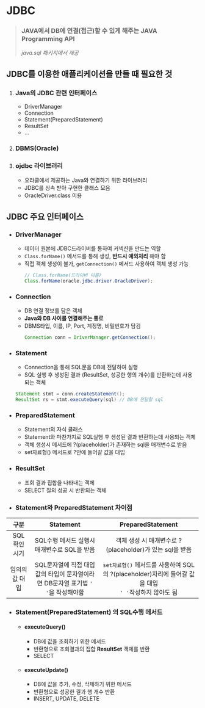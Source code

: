 # JDBC
> ### JAVA에서 DB에 연결(접근)할 수 있게 해주는 **JAVA Programming API**
> *java.sql 패키지에서 제공*

## JDBC를 이용한 애플리케이션을 만들 때 필요한 것
1. ### Java의 JDBC 관련 인터페이스
   - DriverManager
   - Connection
   - Statement(PreparedStatement)
   - ResultSet
   - ...

2. ### DBMS(Oracle)
3. ### ojdbc 라이브러리
    - 오라클에서 제공하는 Java와 연결하기 위한 라이브러리
    - JDBC를 상속 받아 구현한 클래스 모음
    - OracleDriver.class 이용

## JDBC 주요 인터페이스

- ### DriverManager
  - 데이터 원본에 JDBC드라이버를 통하여 커넥션을 만드는 역할
  - `Class.forName()` 메서드를 통해 생성, **반드시 예외처리** 해야 함
  - 직접 객체 생성이 불가, `getConnection()` 메서드 사용하여 객체 생성 가능
    ```Java
    // Class.forName(드라이버 이름)
    Class.forName(oracle.jdbc.driver.OracleDriver);
    ```

- ### Connection
  - DB 연결 정보를 담은 객체
  - **Java와 DB 사이를 연결해주는 통로**
  - DBMS타입, 이름, IP, Port, 계정명, 비밀번호가 담김
    ```Java
    Connection conn = DriverManager.getConnection();
    ```

- ### Statement
  - Connection을 통해 SQL문을 DB에 전달하여 실행
  - SQL 실행 후 생성된 결과 (ResultSet, 성공한 행의 개수)를 반환하는데 사용 되는 객체
  ```Java
  Statement stmt = conn.createStatement();
  ResultSet rs = stmt.executeQuery(sql) // DB에 전달할 sql
  ```

- ### PreparedStatement
  - Statement의 자식 클래스
  - Statement와 마찬가지로 SQL실행 후 생성된 결과 반환하는데 사용되는 객체
  - 객체 생성시 메서드에 ?(placeholder)가 존재하는 sql을 매개변수로 받음
  - set자료형() 메서드로 ?안에 들어갈 값을 대입

- ### ResultSet
  - 조회 결과 집합을 나타내는 객체
  - SELECT 질의 성공 시 반환되는 객체

- ### Statement와 PreparedStatement 차이점
|구분|Statement|PreparedStatement|
|:--:|:--:|:--:|
|SQL 확인 시기|SQL수행 메서드 실행시 매개변수로 SQL을 받음|객체 생성 시 매개변수로 ?(placeholder)가 있는 sql을 받음
|임의의 값 대입|SQL문자열에 직접 대입</br>값의 타입이 문자열이라면 DB문자열 표기법 `' '`을 작성해야함|`set자료형()` 메서드를 사용하여 SQL의 ?(placeholder)자리에 들어갈 값을 대입</br>`' '`작성하지 않아도 됨

- ### Statement(PreparedStatement) 의 SQL수행 메서드
  - #### executeQuery()
    - DB에 값을 조회하기 위한 메서드
    - 반환형으로 조회결과의 집합 **ResultSet** 객체를 반환
    - SELECT
  - #### executeUpdate()
    - DB에 값을 추가, 수정, 삭제하기 위한 메서드
    - 반환형으로 성공한 결과 행 개수 반환
    - INSERT, UPDATE, DELETE